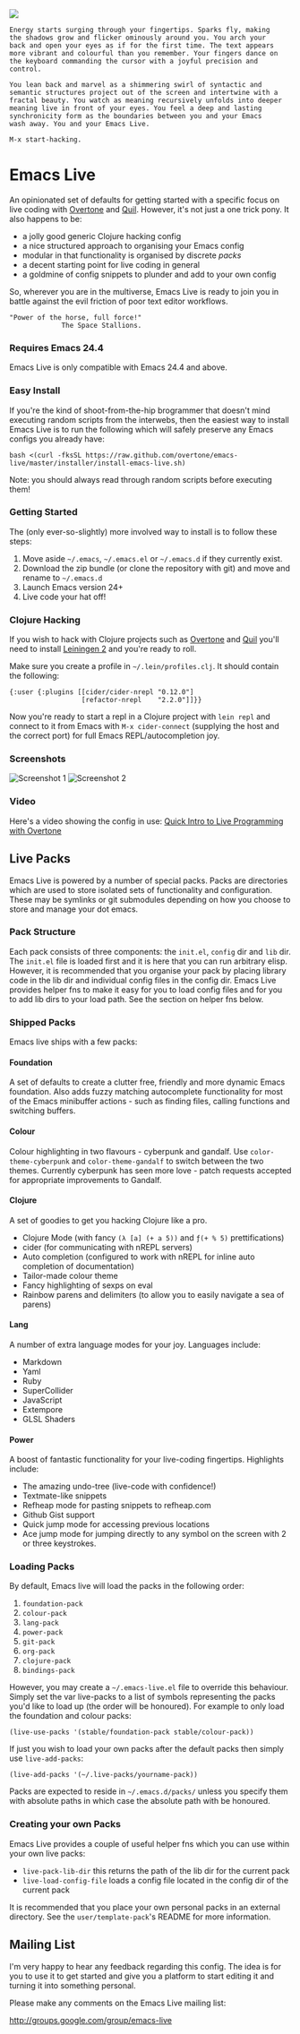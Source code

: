 
<img src="http://github.com/downloads/overtone/emacs-live/emacs-live.png" />

<!--
           MM""""""""`M
           MM  mmmmmmmM
           M`      MMMM 88d8b.d8b. .d8888b. .d8888b. .d8888b.
           MM  MMMMMMMM 88''88'`88 88'  `88 88'  `"" Y8ooooo.
           MM  MMMMMMMM 88  88  88 88.  .88 88.  ...       88
           MM        .M dP  dP  dP `88888P8 '88888P' '88888P'
           MMMMMMMMMMMM

               M""MMMMMMMM M""M M""MMMMM""M MM""""""""`M
               M  MMMMMMMM M  M M  MMMMM  M MM  mmmmmmmM
               M  MMMMMMMM M  M M  MMMMP  M M`      MMMM
               M  MMMMMMMM M  M M  MMMM' .M MM  MMMMMMMM
               M  MMMMMMMM M  M M  MMP' .MM MM  MMMMMMMM
               M         M M  M M     .dMMM MM        .M
               MMMMMMMMMMM MMMM MMMMMMMMMMM MMMMMMMMMMMM
-->

    Energy starts surging through your fingertips. Sparks fly, making
    the shadows grow and flicker ominously around you. You arch your
    back and open your eyes as if for the first time. The text appears
    more vibrant and colourful than you remember. Your fingers dance on
    the keyboard commanding the cursor with a joyful precision and
    control.

    You lean back and marvel as a shimmering swirl of syntactic and
    semantic structures project out of the screen and intertwine with a
    fractal beauty. You watch as meaning recursively unfolds into deeper
    meaning live in front of your eyes. You feel a deep and lasting
    synchronicity form as the boundaries between you and your Emacs
    wash away. You and your Emacs Live.

    M-x start-hacking.

# Emacs Live

An opinionated set of defaults for getting started with a specific focus
on live coding with [Overtone](http://overtone.github.io) and
[Quil](http://github.com/quil/quil). However, it's not just a one trick
pony. It also happens to be:

* a jolly good generic Clojure hacking config
* a nice structured approach to organising your Emacs config
* modular in that functionality is organised by discrete _packs_
* a decent starting point for live coding in general
* a goldmine of config snippets to plunder and add to your own config

So, wherever you are in the multiverse, Emacs Live is ready to join you
in battle against the evil friction of poor text editor workflows.

    "Power of the horse, full force!"
                 The Space Stallions.

### Requires Emacs 24.4

Emacs Live is only compatible with Emacs 24.4 and above.

### Easy Install

If you're the kind of shoot-from-the-hip brogrammer that doesn't mind
executing random scripts from the interwebs, then the easiest way to
install Emacs Live is to run the following which will safely preserve
any Emacs configs you already have:

    bash <(curl -fksSL https://raw.github.com/overtone/emacs-live/master/installer/install-emacs-live.sh)

Note: you should always read through random scripts before executing
them!

### Getting Started

The (only ever-so-slightly) more involved way to install is to follow
these steps:

1. Move aside `~/.emacs`, `~/.emacs.el` or `~/.emacs.d` if they
   currently exist.
2. Download the zip bundle (or clone the repository with git) and move
   and rename to `~/.emacs.d`
3. Launch Emacs version 24+
4. Live code your hat off!

### Clojure Hacking

If you wish to hack with Clojure projects such as
[Overtone](http://github.com/overtone/overtone) and
[Quil](http://github.com/quil/quil) you'll need to install
[Leiningen 2](https://github.com/technomancy/leiningen/wiki/Upgrading)
and you're ready to roll.

Make sure you create a profile in `~/.lein/profiles.clj`. It should
contain the following:

```
{:user {:plugins [[cider/cider-nrepl "0.12.0"]
                  [refactor-nrepl    "2.2.0"]]}}
```

Now you're ready to start a repl in a Clojure project with `lein repl`
and connect to it from Emacs with `M-x cider-connect` (supplying the
host and the correct port) for full Emacs REPL/autocompletion joy.

### Screenshots

<img src="https://github.com/downloads/overtone/live-coding-emacs/live-coding-config-in-use.png" alt="Screenshot 1" title="Live Coding Config Screenshot 1" />

<img src="https://github.com/downloads/overtone/live-coding-emacs/live-coding-config-in-use-2.png" alt="Screenshot 2" title="Live Coding Config Screenshot 2" />

### Video

Here's a video showing the config in use:
[Quick Intro to Live Programming with Overtone](http://vimeo.com/22798433)


## Live Packs

Emacs Live is powered by a number of special packs. Packs are
directories which are used to store isolated sets of functionality and
configuration. These may be symlinks or git submodules depending on how
you choose to store and manage your dot emacs.

### Pack Structure

Each pack consists of three components: the `init.el`, `config` dir and
`lib` dir. The `init.el` file is loaded first and it is here that you
can run arbitrary elisp. However, it is recommended that you organise
your pack by placing library code in the lib dir and individual config
files in the config dir. Emacs Live provides helper fns to make it easy
for you to load config files and for you to add lib dirs to your load
path. See the section on helper fns below.

### Shipped Packs

Emacs live ships with a few packs:

#### Foundation

A set of defaults to create a clutter free, friendly and more dynamic
Emacs foundation. Also adds fuzzy matching autocomplete functionality
for most of the Emacs minibuffer actions - such as finding files, calling
functions and switching buffers.

#### Colour

Colour highlighting in two flavours - cyberpunk and gandalf. Use
`color-theme-cyberpunk` and `color-theme-gandalf` to switch between the
two themes. Currently cyberpunk has seen more love - patch requests
accepted for appropriate improvements to Gandalf.

#### Clojure

A set of goodies to get you hacking Clojure like a pro.

* Clojure Mode (with fancy `(λ [a] (+ a 5))` and `ƒ(+ % 5)` prettifications)
* cider (for communicating with nREPL servers)
* Auto completion (configured to work with nREPL for inline auto
  completion of documentation)
* Tailor-made colour theme
* Fancy highlighting of sexps on eval
* Rainbow parens and delimiters (to allow you to easily navigate a sea
  of parens)

#### Lang

A number of extra language modes for your joy. Languages include:

* Markdown
* Yaml
* Ruby
* SuperCollider
* JavaScript
* Extempore
* GLSL Shaders

#### Power

A boost of fantastic functionality for your live-coding
fingertips. Highlights include:

* The amazing undo-tree (live-code with confidence!)
* Textmate-like snippets
* Refheap mode for pasting snippets to refheap.com
* Github Gist support
* Quick jump mode for accessing previous locations
* Ace jump mode for jumping directly to any symbol on the screen with 2
  or three keystrokes.

### Loading Packs

By default, Emacs live will load the packs in the following order:

1. `foundation-pack`
2. `colour-pack`
3. `lang-pack`
4. `power-pack`
5. `git-pack`
6. `org-pack`
7. `clojure-pack`
8. `bindings-pack`
 
However, you may create a `~/.emacs-live.el` file to override this
behaviour. Simply set the var live-packs to a list of symbols
representing the packs you'd like to load up (the order will be
honoured). For example to only load the foundation and colour packs:

    (live-use-packs '(stable/foundation-pack stable/colour-pack))

If just you wish to load your own packs after the default packs then
simply use `live-add-packs`:

    (live-add-packs '(~/.live-packs/yourname-pack))

Packs are expected to reside in `~/.emacs.d/packs/` unless you specify
them with absolute paths in which case the absolute path with be
honoured.

### Creating your own Packs

Emacs Live provides a couple of useful helper fns which you can use
within your own live packs:

* `live-pack-lib-dir` this returns the path of the lib dir for the
  current pack
* `live-load-config-file` loads a config file located in the config dir
  of the current pack

It is recommended that you place your own personal packs in an external
directory. See the `user/template-pack`'s README for more information.

## Mailing List

I'm very happy to hear any feedback regarding this config. The idea is
for you to use it to get started and give you a platform to start
editing it and turning it into something personal.

Please make any comments on the Emacs Live mailing list:

http://groups.google.com/group/emacs-live
